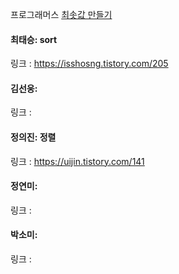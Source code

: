 프로그래머스 [최솟값 만들기](https://school.programmers.co.kr/learn/courses/30/lessons/12941) <br>

#### 최태승: sort
링크 : https://isshosng.tistory.com/205

#### 김선웅: 
링크 : 

#### 정의진: 정렬
링크 : https://uijin.tistory.com/141

#### 정연미: 
링크 : 

#### 박소미:
링크 :
